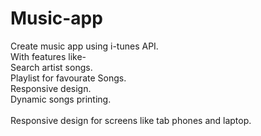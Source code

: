 # Music-app
Create music app using i-tunes API. <br>
With features like-<br>
Search artist songs.<br>
Playlist for favourate Songs.<br>
Responsive design.<br>
Dynamic songs printing.<br>
<br>
Responsive design for screens like tab phones and laptop.

